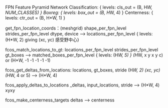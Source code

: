 FPN Feature Pyramid Network
Classification: { levels: cls_out = (B, H*W, NUM_CLASSES) }
Boxreg:         { levels: box_out = (B, H*W, 4) }
Centerness:     { levels: ctr_out = (B, H*W, 1) }

get_fpn_location_coords：(meshgrid)
    shape_per_fpn_level strides_per_fpn_level dtype, device
--> locations_per_fpn_level { levels: (H*W, 2) giving (xc, yc) 感受野中心} 

fcos_match_locations_to_gt:
    locations_per_fpn_level
    strides_per_fpn_level
    gt_boxes
--> matched_boxes_per_fpn_level { levels: (H*W, 5) }
    (H*W,  x  y  x  y  c) or
    (H*W, -1 -1 -1 -1 -1)

fcos_get_deltas_from_locations:
    locations,         gt_boxes,      stride
    (H*W, 2) (xc, yc)  (H*W, 4 or 5)
--> (H*W, 4)

fcos_apply_deltas_to_locations
    _deltas, input_locations, stride
--> (H*W, 4) xyxy

fcos_make_centerness_targets
    deltas
--> centerness
